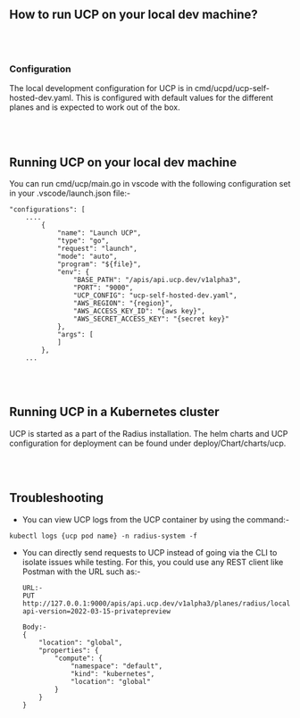 ## How to run UCP on your local dev machine?

<br/><br/>

### Configuration

The local development configuration for UCP is in cmd/ucpd/ucp-self-hosted-dev.yaml. This is configured with default values for the different planes and is expected to work out of the box.

<br/><br/>

## Running UCP on your local dev machine

You can run cmd/ucp/main.go in vscode with the following configuration set in your .vscode/launch.json file:-
```
"configurations": [
    ....
        {
            "name": "Launch UCP",
            "type": "go",
            "request": "launch",
            "mode": "auto",
            "program": "${file}",
            "env": {
                "BASE_PATH": "/apis/api.ucp.dev/v1alpha3",
                "PORT": "9000",
                "UCP_CONFIG": "ucp-self-hosted-dev.yaml",
                "AWS_REGION": "{region}",
                "AWS_ACCESS_KEY_ID": "{aws key}",
                "AWS_SECRET_ACCESS_KEY": "{secret key}"
            },
            "args": [
            ]
        },
    ...
```

<br/><br/>

## Running UCP in a Kubernetes cluster

UCP is started as a part of the Radius installation. The helm charts and UCP configuration for deployment can be found under deploy/Chart/charts/ucp.

<br/><br/>

## Troubleshooting

* You can view UCP logs from the UCP container by using the command:-
```
kubectl logs {ucp pod name} -n radius-system -f
```
* You can directly send requests to UCP instead of going via the CLI to isolate issues while testing. For this, you could use any REST client like Postman with the URL such as:-
    ```
    URL:-
    PUT http://127.0.0.1:9000/apis/api.ucp.dev/v1alpha3/planes/radius/local/resourceGroups/{rg}/providers/Applications.Core/environments/{name}?api-version=2022-03-15-privatepreview

    Body:-
    {
        "location": "global",
        "properties": {
            "compute": {
                "namespace": "default",
                "kind": "kubernetes",
                "location": "global"
            }
        }
    }
    ```
